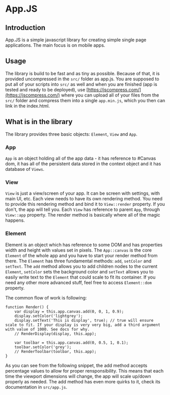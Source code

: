 # App.JS

## Introduction

App.JS is a simple javascript library for creating simple single page applications. The main focus is on mobile apps.

## Usage

The library is build to be fast and as tiny as possible. Because of that, it is provided uncompressed in the `src/` folder as app.js. You are supposed to put all of your scripts into `src/` as well and when you are finished (app is tested and ready to be deployed), use [https://jscompress.com/](https://jscompress.com/) where you can upload all of your files from the `src/` folder and compress them into a single `app.min.js`, which you then can link in the index.html.

## What is in the library

The library provides three basic objects: `Element`, `View` and `App`.

### App

`App` is an object holding all of the app data - it has reference to #Canvas dom, it has all of the persistent data stored in the context object and it has database of `Views`.

### View

`View` is just a view/screen of your app. It can be screen with settings, with main UI, etc. Each view needs to have its own rendering method. You need to provide this rendering method and bind it to `View::render` property. If you don't, the app will tell you. Each `View` has reference to parent `App`, through `View::app` property. The render method is basically where all of the magic happens.

### Element

Element is an object which has reference to some DOM and has properties width and height with values set in pixels. The `App::canvas` is the core `Element` of the whole app and you have to start your render method from there. The `Element` has three fundamental methods: `add`, `setColor` and `setText`. The `add` method allows you to add children nodes to the current `Element`, `setColor` sets the background color and `setText` allows you to easily write text to the `Element` that could scale to fit its container. If you need any other more advanced stuff, feel free to access `Element::dom` property.

The common flow of work is following:

```
function Render() {
	var display = this.app.canvas.add(0, 0, 1, 0.9);
	display.setColor('lightgrey');
	display.setText('This is display', true); // true will ensure scale to fit. If your display is very very big, add a third argument with value of 1000. See docs for why.
	// RenderDisplay(display, this.app);
	
	var toolbar = this.app.canvas.add(0, 0.5, 1, 0.1);
	toolbar.setColor('grey');
	// RenderToolbar(toolbar, this.app);
}
```

As you can see from the following snippet, the add method accepts percentage values to allow for proper rensponsibility. This means that each time the viewport dimensions will change, the app will scale up/down properly as needed. The add method has even more quirks to it, check its documentation in `src/app.js`.